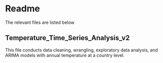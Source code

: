 # Readme
The relevant files are listed below

## Temperature_Time_Series_Analysis_v2
This file conducts data cleaning, wrangling, exploratory data analysis, and ARIMA models with annual temperature at a country level.

## 
